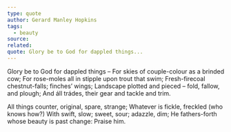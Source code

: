 ```yaml
---
type: quote
author: Gerard Manley Hopkins
tags:
  - beauty
source: 
related: 
quote: Glory be to God for dappled things...
---
```

Glory be to God for dappled things – 
   For skies of couple-colour as a brinded cow; 
      For rose-moles all in stipple upon trout that swim; 
Fresh-firecoal chestnut-falls; finches’ wings; 
   Landscape plotted and pieced – fold, fallow, and plough; 
      And áll trádes, their gear and tackle and trim. 

All things counter, original, spare, strange; 
   Whatever is fickle, freckled (who knows how?) 
      With swift, slow; sweet, sour; adazzle, dim; 
He fathers-forth whose beauty is past change: 
                                Praise him.
